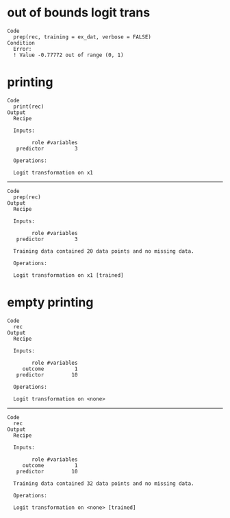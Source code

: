 # out of bounds logit trans

    Code
      prep(rec, training = ex_dat, verbose = FALSE)
    Condition
      Error:
      ! Value -0.77772 out of range (0, 1)

# printing

    Code
      print(rec)
    Output
      Recipe
      
      Inputs:
      
            role #variables
       predictor          3
      
      Operations:
      
      Logit transformation on x1

---

    Code
      prep(rec)
    Output
      Recipe
      
      Inputs:
      
            role #variables
       predictor          3
      
      Training data contained 20 data points and no missing data.
      
      Operations:
      
      Logit transformation on x1 [trained]

# empty printing

    Code
      rec
    Output
      Recipe
      
      Inputs:
      
            role #variables
         outcome          1
       predictor         10
      
      Operations:
      
      Logit transformation on <none>

---

    Code
      rec
    Output
      Recipe
      
      Inputs:
      
            role #variables
         outcome          1
       predictor         10
      
      Training data contained 32 data points and no missing data.
      
      Operations:
      
      Logit transformation on <none> [trained]

